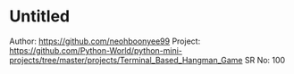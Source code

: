# Untitled

Author: https://github.com/neohboonyee99
Project: https://github.com/Python-World/python-mini-projects/tree/master/projects/Terminal_Based_Hangman_Game
SR No: 100